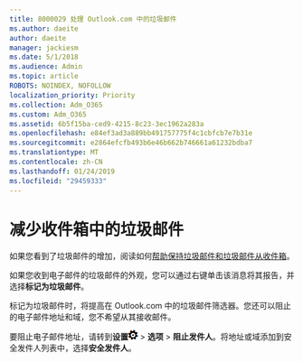 ```yaml
---
title: 8000029 处理 Outlook.com 中的垃圾邮件
ms.author: daeite
author: daeite
manager: jackiesm
ms.date: 5/1/2018
ms.audience: Admin
ms.topic: article
ROBOTS: NOINDEX, NOFOLLOW
localization_priority: Priority
ms.collection: Adm_O365
ms.custom: Adm_O365
ms.assetid: 6b5f15ba-ced9-4215-8c23-3ec1962a283a
ms.openlocfilehash: e84ef3ad3a889bb491757775f4c1cbfcb7e7b31e
ms.sourcegitcommit: e2864efcfb493b6e46b662b746661a61232bdba7
ms.translationtype: MT
ms.contentlocale: zh-CN
ms.lasthandoff: 01/24/2019
ms.locfileid: "29459333"
---
```

# <a name="reduce-junk-email-in-your-inbox"></a>减少收件箱中的垃圾邮件

如果您看到了垃圾邮件的增加，阅读如何[帮助保持垃圾邮件和垃圾邮件从收件箱](https://go.microsoft.com/fwlink/p/?linkid=873140)。
  
如果您收到电子邮件的垃圾邮件的外观，您可以通过右键单击该消息将其报告，并选择**标记为垃圾邮件**。 
  
标记为垃圾邮件时，将提高在 Outlook.com 中的垃圾邮件筛选器。您还可以阻止的电子邮件地址和域，您不希望从其接收邮件。
  
要阻止电子邮件地址，请转到**设置**![设置](media/f4b2e798-fff1-4a14-931f-5677a4543b58.png) \> **选项** \> **阻止发件人**。将地址或域添加到安全发件人列表中，选择**安全发件人**。 
  

